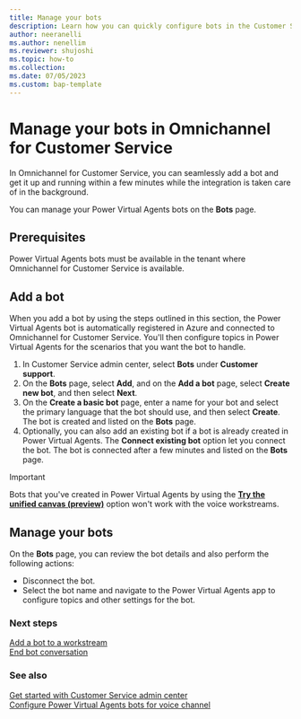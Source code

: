 ```yaml
---
title: Manage your bots
description: Learn how you can quickly configure bots in the Customer Service admin center.
author: neeranelli
ms.author: nenellim
ms.reviewer: shujoshi
ms.topic: how-to 
ms.collection: 
ms.date: 07/05/2023
ms.custom: bap-template
---
```


# Manage your bots in Omnichannel for Customer Service

In Omnichannel for Customer Service, you can seamlessly add a bot and get it up and running within a few minutes while the integration is taken care of in the background.

You can manage your Power Virtual Agents bots on the **Bots** page.

## Prerequisites

Power Virtual Agents bots must be available in the tenant where Omnichannel for Customer Service is available.

## Add a bot

When you add a bot by using the steps outlined in this section, the Power Virtual Agents bot is automatically registered in Azure and connected to Omnichannel for Customer Service. You'll then configure topics in Power Virtual Agents for the scenarios that you want the bot to handle.

1. In Customer Service admin center, select **Bots** under **Customer support**.
1. On the **Bots** page, select **Add**, and on the **Add a bot** page, select **Create new bot**, and then select **Next**.
1. On the **Create a basic bot** page, enter a name for your bot and select the primary language that the bot should use, and then select **Create**. The bot is created and listed on the **Bots** page.
1. Optionally, you can also add an existing bot if a bot is already created in Power Virtual Agents. The **Connect existing bot** option let you connect the bot. The bot is connected after a few minutes and listed on the **Bots** page.  

> [!IMPORTANT]
> Bots that you've created in Power Virtual Agents by using the [**Try the unified canvas (preview)**](/power-virtual-agents/authoring-first-bot) option won't work with the voice workstreams.

## Manage your bots

On the **Bots** page, you can review the bot details and also perform the following actions:

- Disconnect the bot.
- Select the bot name and navigate to the Power Virtual Agents app to configure topics and other settings for the bot.

### Next steps

[Add a bot to a workstream](create-workstreams.md#add-a-bot-to-a-workstream)  
[End bot conversation](configure-bot-virtual-agent.md#end-bot-conversation)  

### See also

[Get started with Customer Service admin center](cs-admin-center.md)  
[Configure Power Virtual Agents bots for voice channel](voice-channel-pva-bots.md)  
